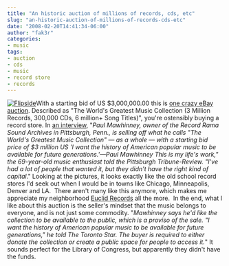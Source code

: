 ```yaml
---
title: "An historic auction of millions of records, cds, etc"
slug: "an-historic-auction-of-millions-of-records-cds-etc"
date: "2008-02-20T14:41:34-06:00"
author: "fak3r"
categories:
- music
tags:
- auction
- cds
- music
- record store
- records
---
```


[![Flipside](http://www.fak3r.com/wp-content/uploads/2008/02/pic04.thumbnail.jpg)](http://cgi.ebay.com/45S-ALBUMS-12-SINGLE-RECORDS-CDS-MUSIC-MEMORBILIA_W0QQitemZ130198163897QQihZ003QQcategoryZ306QQssPageNameZWDVWQQrdZ1QQcmdZViewItem)With a starting bid of US $3,000,000.00 this is [one crazy eBay auction](http://cgi.ebay.com/ws/eBayISAPI.dll?ViewItem&item=140206309501&fromMakeTrack=true&ssPageName=VIP:watchlink:top:us).  Described as "The World's Greatest Music Collection (3 Million Records, 300,000 CDs, 6 million+ Song Titles)", you're ostensibly buying a record store.  In [an interview](http://www.cbc.ca/arts/music/story/2008/02/20/music-collection-ebay.html?ref=rss), "_Paul Mawhinney, owner of the Record Rama Sound Archives in Pittsburgh, Penn., is selling off what he calls "The World's Greatest Music Collection" — as a whole — with a starting bid price of $3 million US 'I want the history of American popular music to be available for future generations.'—Paul Mawhinney This is my life's work," the 69-year-old music enthusiast told the Pittsburgh Tribune-Review. "I've had a lot of people that wanted it, but they didn't have the right kind of capital_."  Looking at the pictures, it looks exactly like the old school record stores I'd seek out when I would be in towns like Chicago, Minneapolis, Denver and LA.  There aren't many like this anymore, which makes me appreciate my neighborhood [Euclid Records](http://www.euclidrecords.com) all the more.   In the end, what I like about this auction is the seller's mindset that the music belongs to everyone, and is not just some commodity.  "_Mawhinney says he'd like the collection to be available to the public, which is a proviso of the sale. "I want the history of American popular music to be available for future generations," he told The Toronto Star. The buyer is required to either donate the collection or create a public space for people to access it._"  It sounds perfect for the Library of Congress, but apparently they didn't have the funds.
